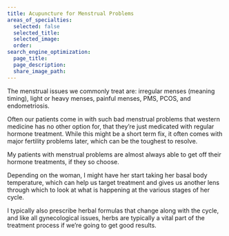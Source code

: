 ```yaml
---
title: Acupuncture for Menstrual Problems
areas_of_specialties:
  selected: false
  selected_title:
  selected_image:
  order:
search_engine_optimization:
  page_title:
  page_description:
  share_image_path:
---
```


The menstrual issues we commonly treat are: irregular menses (meaning timing), light or heavy menses, painful menses, PMS, PCOS, and endometriosis.

Often our patients come in with such bad menstrual problems that western medicine has no other option for, that they’re just medicated with regular hormone treatment. While this might be a short term fix, it often comes with major fertility problems later, which can be the toughest to resolve.

My patients with menstrual problems are almost always able to get off their hormone treatments, if they so choose.

Depending on the woman, I might have her start taking her basal body temperature, which can help us target treatment and gives us another lens through which to look at what is happening at the various stages of her cycle.

I typically also prescribe herbal formulas that change along with the cycle, and like all gynecological issues, herbs are typically a vital part of the treatment process if we’re going to get good results.

&nbsp;